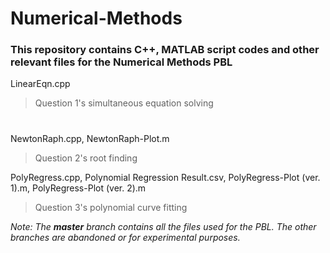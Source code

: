 # Numerical-Methods

### This repository contains C++, MATLAB script codes and other relevant files for the Numerical Methods PBL  

LinearEqn.cpp  
> Question 1's simultaneous equation solving  

#  
NewtonRaph.cpp, NewtonRaph-Plot.m  
> Question 2's root finding  

PolyRegress.cpp, Polynomial Regression Result.csv, PolyRegress-Plot (ver. 1).m, PolyRegress-Plot (ver. 2).m  
> Question 3's polynomial curve fitting   

*Note: The **master** branch contains all the files used for the PBL. The other branches are abandoned or for experimental purposes.*

